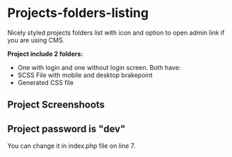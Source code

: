 # Projects-folders-listing
Nicely styled projects folders list with icon and option to open admin link if you are using CMS. 

**Project include 2 folders:**
* One with login and one without login screen. Both have:
* SCSS File with mobile and desktop brakepoint
* Generated CSS file

## Project Screenshoots



## Project password is "dev"
You can change it in index.php file on line 7.




